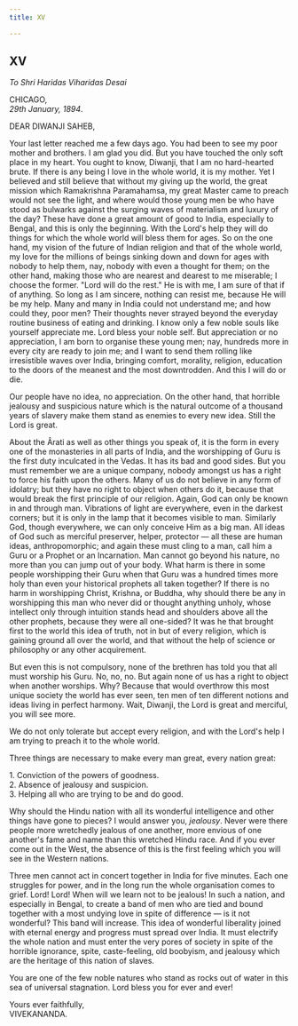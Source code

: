 ```yaml
---
title: XV

---
```





  

  


## XV

*To Shri Haridas Viharidas Desai*

CHICAGO,  
*29th January, 1894*.

DEAR DIWANJI SAHEB,

Your last letter reached me a few days ago. You had been to see my poor
mother and brothers. I am glad you did. But you have touched the only
soft place in my heart. You ought to know, Diwanji, that I am no
hard-hearted brute. If there is any being I love in the whole world, it
is my mother. Yet I believed and still believe that without my giving up
the world, the great mission which Ramakrishna Paramahamsa, my great
Master came to preach would not see the light, and where would those
young men be who have stood as bulwarks against the surging waves of
materialism and luxury of the day? These have done a great amount of
good to India, especially to Bengal, and this is only the beginning.
With the Lord's help they will do things for which the whole world will
bless them for ages. So on the one hand, my vision of the future of
Indian religion and that of the whole world, my love for the millions of
beings sinking down and down for ages with nobody to help them, nay,
nobody with even a thought for them; on the other hand, making those who
are nearest and dearest to me miserable; I choose the former. "Lord will
do the rest." He is with me, I am sure of that if of anything. So long
as I am sincere, nothing can resist me, because He will be my help. Many
and many in India could not understand me; and how could they, poor men?
Their thoughts never strayed beyond the everyday routine business of
eating and drinking. I know only a few noble souls like yourself
appreciate me. Lord bless your noble self. But appreciation or no
appreciation, I am born to organise these young men; nay, hundreds more
in every city are ready to join me; and I want to send them rolling like
irresistible waves over India, bringing comfort, morality, religion,
education to the doors of the meanest and the most downtrodden. And this
I will do or die.

Our people have no idea, no appreciation. On the other hand, that
horrible jealousy and suspicious nature which is the natural outcome of
a thousand years of slavery make them stand as enemies to every new
idea. Still the Lord is great.

About the Ârati as well as other things you speak of, it is the form in
every one of the monasteries in all parts of India, and the worshipping
of Guru is the first duty inculcated in the Vedas. It has its bad and
good sides. But you must remember we are a unique company, nobody
amongst us has a right to force his faith upon the others. Many of us do
not believe in any form of idolatry; but they have no right to object
when others do it, because that would break the first principle of our
religion. Again, God can only be known in and through man. Vibrations of
light are everywhere, even in the darkest corners; but it is only in the
lamp that it becomes visible to man. Similarly God, though everywhere,
we can only conceive Him as a big man. All ideas of God such as merciful
preserver, helper, protector — all these are human ideas,
anthropomorphic; and again these must cling to a man, call him a Guru or
a Prophet or an Incarnation. Man cannot go beyond his nature, no more
than you can jump out of your body. What harm is there in some people
worshipping their Guru when that Guru was a hundred times more holy than
even your historical prophets all taken together? If there is no harm in
worshipping Christ, Krishna, or Buddha, why should there be any in
worshipping this man who never did or thought anything unholy, whose
intellect only through intuition stands head and shoulders above all the
other prophets, because they were all one-sided? It was he that brought
first to the world this idea of truth, not in but of every religion,
which is gaining ground all over the world, and that without the help of
science or philosophy or any other acquirement.

But even this is not compulsory, none of the brethren has told you that
all must worship his Guru. No, no, no. But again none of us has a right
to object when another worships. Why? Because that would overthrow this
most unique society the world has ever seen, ten men of ten different
notions and ideas living in perfect harmony. Wait, Diwanji, the Lord is
great and merciful, you will see more.

We do not only tolerate but accept every religion, and with the Lord's
help I am trying to preach it to the whole world.

Three things are necessary to make every man great, every nation great:

1\. Conviction of the powers of goodness.  
2. Absence of jealousy and suspicion.  
3. Helping all who are trying to be and do good.

Why should the Hindu nation with all its wonderful intelligence and
other things have gone to pieces? I would answer you, *jealousy*. Never
were there people more wretchedly jealous of one another, more envious
of one another's fame and name than this wretched Hindu race. And if you
ever come out in the West, the absence of this is the first feeling
which you will see in the Western nations.

Three men cannot act in concert together in India for five minutes. Each
one struggles for power, and in the long run the whole organisation
comes to grief. Lord! Lord! When will we learn not to be jealous! In
such a nation, and especially in Bengal, to create a band of men who are
tied and bound together with a most undying love in spite of difference
— is it not wonderful? This band will increase. This idea of wonderful
liberality joined with eternal energy and progress must spread over
India. It must electrify the whole nation and must enter the very pores
of society in spite of the horrible ignorance, spite, caste-feeling, old
boobyism, and jealousy which are the heritage of this nation of slaves.

You are one of the few noble natures who stand as rocks out of water in
this sea of universal stagnation. Lord bless you for ever and ever!

Yours ever faithfully,  
VIVEKANANDA.


